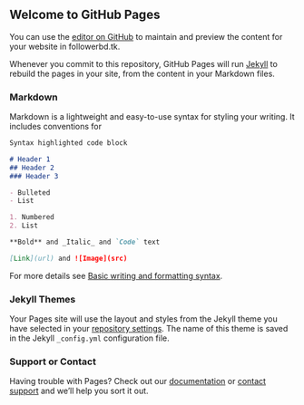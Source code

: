 ## Welcome to GitHub Pages

You can use the [editor on GitHub](https://github.com/Sakibhassan2022/followerbd.tk/edit/gh-pages/index.md) to maintain and preview the content for your website in followerbd.tk.

Whenever you commit to this repository, GitHub Pages will run [Jekyll](https://jekyllrb.com/) to rebuild the pages in your site, from the content in your Markdown files.

### Markdown

Markdown is a lightweight and easy-to-use syntax for styling your writing. It includes conventions for

```markdown
Syntax highlighted code block

# Header 1
## Header 2
### Header 3

- Bulleted
- List

1. Numbered
2. List

**Bold** and _Italic_ and `Code` text

[Link](url) and ![Image](src)
```

For more details see [Basic writing and formatting syntax](https://docs.github.com/en/github/writing-on-github/getting-started-with-writing-and-formatting-on-github/basic-writing-and-formatting-syntax).

### Jekyll Themes

Your Pages site will use the layout and styles from the Jekyll theme you have selected in your [repository settings](https://github.com/Sakibhassan2022/followerbd.tk/settings/pages). The name of this theme is saved in the Jekyll `_config.yml` configuration file.

### Support or Contact

Having trouble with Pages? Check out our [documentation](https://followerbd.tk/categories/github-pages-basics/) or [contact support](https://followerbd.tk/contact) and we’ll help you sort it out.
